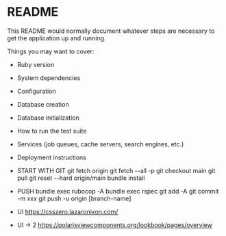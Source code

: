 # README

This README would normally document whatever steps are necessary to get the
application up and running.

Things you may want to cover:

* Ruby version

* System dependencies

* Configuration

* Database creation

* Database initialization

* How to run the test suite

* Services (job queues, cache servers, search engines, etc.)

* Deployment instructions

* START WITH GIT
git fetch origin
git fetch --all -p
git checkout main
git pull
git reset --hard origin/main
bundle install

* PUSH
bundle exec rubocop -A
bundle exec rspec
git add -A
git commit -m xxx
git push -u origin [branch-name]

* UI
https://csszero.lazaronixon.com/

* UI -> 2
https://polarisviewcomponents.org/lookbook/pages/overview